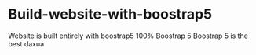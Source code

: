 # Build-website-with-boostrap5
Website is built entirely with boostrap5
100% Boostrap 5
Boostrap 5 is the best daxua
